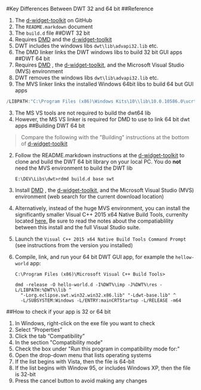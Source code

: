 #Key Differences Between DWT 32 and 64 bit
##Reference
1. The [d-widget-toolkit](https://www.github.com/d-widget-toolkit/dwt) on GitHub
2. The `README.markdown` document
3. The `build.d` file
##DWT 32 bit
1. Requires [DMD](https://www.dlang.org) and the [d-widget-toolkit](https://www.github.com/d-widget-toolkit/dwt)
2. DWT includes the windows libs `dwt\lib\advapi32.lib` etc.
2. The DMD linker links the DWT windows libs to build 32 bit GUI apps
##DWT 64 bit
1. Requires [DMD](https://www.dlang.org) , the [d-widget-toolkit](https://www.github.com/d-widget-toolkit/dwt), and the Microsoft Visual Studio (MVS) environment
2. DWT removes the windows libs `dwt\lib\advapi32.lib` etc.
2. The MVS linker links the installed Windows 64bit libs to build 64 but GUI apps
```d
/LIBPATH:"C:\Program Files (x86)\Windows Kits\10\\lib\10.0.10586.0\ucrt\x64" 
```
3. The MS VS tools are not required to build the dwt64 lib
4. However, the MS VS linker is required for DMD to use to link 64 bit dwt apps
##Building DWT 64 bit
>Compare the following with the "Building" instructions at the bottom of  [d-widget-toolkit](https://www.github.com/d-widget-toolkit/dwt)

2. Follow the README.markdown instructions at the [d-widget-toolkit](https://www.github.com/d-widget-toolkit/dwt) to clone and build the DWT 64 bit library on your local PC.  You do **not** need the MVS environment to build the DWT lib

	```dos
	E:\DEV\Libs\dwt>rdmd build.d base swt
	```
1. Install [DMD](https://www.dlang.org) , the [d-widget-toolkit](https://www.github.com/d-widget-toolkit/dwt), and the Microsoft Visual Studio (MVS) environment (web search for the current download location)

2. Alternatively, instead of the huge MVS environment, you can install the significantly smaller Visual C++ 2015 x64 Native Build Tools, currenlty located [here.](http://landinghub.visualstudio.com/visual-cpp-build-tools) Be sure to read the notes about the compatiablility between this install and the full Visual Studio suite.
3. Launch the `Visual C++ 2015 x64 Native Build Tools Command Prompt` (see instructions from the version you installed)
4. Compile, link, and run your 64 bit DWT GUI app, for example the `hellow-world` app:

	```
	C:\Program Files (x86)\Microsoft Visual C++ Build Tools>

	dmd -release -O hello-world.d -I%DWT%\imp -J%DWT%\res -L/LIBPATH:%DWT%\lib ^
	  "-Lorg.eclipse.swt.win32.win32.x86.lib" "-Ldwt-base.lib" ^
	  -L/SUBSYSTEM:Windows -L/ENTRY:mainCRTStartup -L/RELEASE -m64
	```
##How to check if your app is 32 or 64 bit
1. In Windows, right-click on the exe file you want to check
2. Select “Properties”
3. Click the tab “Compatibility”
4. In the section "Compatibility mode"
5. Check the box under "Run this program in compatibility mode for:"
6. Open the drop-down menu that lists operating systems
7. If the list begins with Vista, then the file is 64-bit
8. If the list begins with Window 95, or includes Windows XP, then the file is 32-bit
9. Press the cancel button to avoid making any changes
